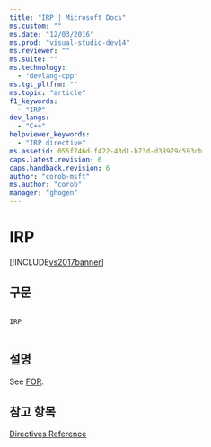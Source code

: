 ```yaml
---
title: "IRP | Microsoft Docs"
ms.custom: ""
ms.date: "12/03/2016"
ms.prod: "visual-studio-dev14"
ms.reviewer: ""
ms.suite: ""
ms.technology: 
  - "devlang-cpp"
ms.tgt_pltfrm: ""
ms.topic: "article"
f1_keywords: 
  - "IRP"
dev_langs: 
  - "C++"
helpviewer_keywords: 
  - "IRP directive"
ms.assetid: 055f746d-f422-43d1-b73d-d38979c593cb
caps.latest.revision: 6
caps.handback.revision: 6
author: "corob-msft"
ms.author: "corob"
manager: "ghogen"
---
```

# IRP
[!INCLUDE[vs2017banner](../../assembler/inline/includes/vs2017banner.md)]

## 구문  
  
```  
  
IRP  
  
```  
  
## 설명  
 See [FOR](../../assembler/masm/for-masm.md).  
  
## 참고 항목  
 [Directives Reference](../../assembler/masm/directives-reference.md)